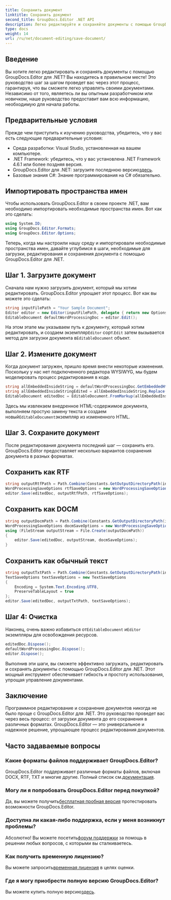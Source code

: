 ```yaml
---
title: Сохранить документ
linktitle: Сохранить документ
second_title: GroupDocs.Editor .NET API
description: Легко редактируйте и сохраняйте документы с помощью GroupDocs.Editor для .NET. Это пошаговое руководство упрощает процесс для разработчиков.
type: docs
weight: 14
url: /ru/net/document-editing/save-document/
---
```

## Введение
Вы хотите легко редактировать и сохранять документы с помощью GroupDocs.Editor для .NET? Вы находитесь в правильном месте! Это руководство шаг за шагом проведет вас через этот процесс, гарантируя, что вы сможете легко управлять своими документами. Независимо от того, являетесь ли вы опытным разработчиком или новичком, наше руководство предоставит вам всю информацию, необходимую для начала работы.
## Предварительные условия
Прежде чем приступить к изучению руководства, убедитесь, что у вас есть следующие предварительные условия:
- Среда разработки: Visual Studio, установленная на вашем компьютере.
- .NET Framework: убедитесь, что у вас установлена .NET Framework 4.6.1 или более поздняя версия.
-  GroupDocs.Editor для .NET: загрузите последнюю версию[здесь](https://releases.groupdocs.com/editor/net/).
- Базовые знания C#: Знание программирования на C# обязательно.
## Импортировать пространства имен
Чтобы использовать GroupDocs.Editor в своем проекте .NET, вам необходимо импортировать необходимые пространства имен. Вот как это сделать:
```csharp
using System.IO;
using GroupDocs.Editor.Formats;
using GroupDocs.Editor.Options;
```
Теперь, когда мы настроили нашу среду и импортировали необходимые пространства имен, давайте углубимся в шаги, необходимые для загрузки, редактирования и сохранения документа с помощью GroupDocs.Editor для .NET.
## Шаг 1. Загрузите документ
Сначала нам нужно загрузить документ, который мы хотим редактировать. GroupDocs.Editor упрощает этот процесс. Вот как вы можете это сделать:

```csharp
string inputFilePath = "Your Sample Document";
Editor editor = new Editor(inputFilePath, delegate { return new Options.WordProcessingLoadOptions(); });
EditableDocument defaultWordProcessingDoc = editor.Edit();
```
 На этом этапе мы указываем путь к документу, который хотим редактировать, и создаем экземпляр`Editor` сорт.`Edit` затем вызывается метод для загрузки документа в`EditableDocument` объект.
## Шаг 2. Измените документ
Когда документ загружен, пришло время внести некоторые изменения. Поскольку у нас нет подключенного редактора WYSIWYG, мы будем моделировать процесс редактирования в коде.

```csharp
string allEmbeddedInsideString = defaultWordProcessingDoc.GetEmbeddedHtml();
string allEmbeddedInsideStringEdited = allEmbeddedInsideString.Replace("Subtitle", "Edited subtitle");
EditableDocument editedDoc = EditableDocument.FromMarkup(allEmbeddedInsideStringEdited, null);
```
 Здесь мы извлекаем внедренное HTML-содержимое документа, выполняем простую замену текста и создаем новый`EditableDocument`экземпляр из измененного HTML.
## Шаг 3. Сохраните документ
После редактирования документа последний шаг — сохранить его. GroupDocs.Editor предоставляет несколько вариантов сохранения документа в разных форматах.
## Сохранить как RTF
```csharp
string outputRtfPath = Path.Combine(Constants.GetOutputDirectoryPath(inputFilePath), "editedDoc.rtf");
WordProcessingSaveOptions rtfSaveOptions = new WordProcessingSaveOptions(WordProcessingFormats.Rtf);
editor.Save(editedDoc, outputRtfPath, rtfSaveOptions);
```
## Сохранить как DOCM
```csharp
string outputDocmPath = Path.Combine(Constants.GetOutputDirectoryPath(inputFilePath), "editedDoc.docm");
WordProcessingSaveOptions docmSaveOptions = new WordProcessingSaveOptions(WordProcessingFormats.Docm);
using (FileStream outputStream = File.Create(outputDocmPath))
{
    editor.Save(editedDoc, outputStream, docmSaveOptions);
}
```
## Сохранить как обычный текст
```csharp
string outputTxtPath = Path.Combine(Constants.GetOutputDirectoryPath(inputFilePath), "editedDoc.txt");
TextSaveOptions textSaveOptions = new TextSaveOptions
{
    Encoding = System.Text.Encoding.UTF8,
    PreserveTableLayout = true
};
editor.Save(editedDoc, outputTxtPath, textSaveOptions);
```
## Шаг 4: Очистка
 Наконец, очень важно избавиться от`EditableDocument` и`Editor` экземпляры для освобождения ресурсов.
```csharp
editedDoc.Dispose();
defaultWordProcessingDoc.Dispose();
editor.Dispose();
```
Выполнив эти шаги, вы сможете эффективно загружать, редактировать и сохранять документы с помощью GroupDocs.Editor для .NET. Этот мощный инструмент обеспечивает гибкость и простоту использования, упрощая управление документами.
## Заключение
Программное редактирование и сохранение документов никогда не было проще с GroupDocs.Editor для .NET. Это руководство проведет вас через весь процесс: от загрузки документа до его сохранения в различных форматах. GroupDocs.Editor — это универсальное и надежное решение, упрощающее процесс редактирования документов.
## Часто задаваемые вопросы
### Какие форматы файлов поддерживает GroupDocs.Editor?
GroupDocs.Editor поддерживает различные форматы файлов, включая DOCX, RTF, TXT и многие другие. Полный список см.[документация](https://reference.groupdocs.com/editor/net/).
### Могу ли я попробовать GroupDocs.Editor перед покупкой?
 Да, вы можете получить[бесплатная пробная версия](https://releases.groupdocs.com/) протестировать возможности GroupDocs.Editor.
### Доступна ли какая-либо поддержка, если у меня возникнут проблемы?
 Абсолютно! Вы можете посетить[форум поддержки](https://forum.groupdocs.com/c/editor/20) за помощь в решении любых вопросов, с которыми вы сталкиваетесь.
### Как получить временную лицензию?
 Вы можете запросить[временная лицензия](https://purchase.groupdocs.com/temporary-license/) в целях оценки.
### Где я могу приобрести полную версию GroupDocs.Editor?
 Вы можете купить полную версию[здесь](https://purchase.groupdocs.com/buy).